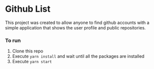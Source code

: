 # Github List
This project was created to allow anyone to find github accounts with a simple application that shows the user profile and public repositories.

### To run
1. Clone this repo
2. Execute `yarn install` and wait until all the packages are installed
3. Execute `yarn start`
